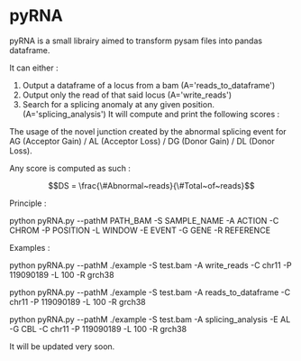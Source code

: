# pyRNA

pyRNA is a small librairy aimed to transform pysam files into pandas dataframe.

It can either : 

1) Output a dataframe of a locus from a bam (A='reads_to_dataframe')
2) Output only the read of that said locus (A='write_reads')
3) Search for a splicing anomaly at any given position. (A='splicing_analysis') It will compute and print the following scores : 

The usage of the novel junction created by the abnormal splicing event for AG (Acceptor Gain) / AL (Acceptor Loss) / DG (Donor Gain) / DL (Donor Loss). 

Any score is computed as such : 

$$DS = \frac{\#Abnormal~reads}{\#Total~of~reads}$$

Principle : 

python pyRNA.py --pathM PATH_BAM -S SAMPLE_NAME -A ACTION -C CHROM -P POSITION -L WINDOW -E EVENT -G GENE -R REFERENCE


Examples  :

python pyRNA.py --pathM ./example -S test.bam -A write_reads -C chr11 -P 119090189 -L 100 -R grch38

python pyRNA.py --pathM ./example -S test.bam -A reads_to_dataframe -C chr11 -P 119090189 -L 100 -R grch38

python pyRNA.py --pathM ./example -S test.bam -A splicing_analysis -E AL -G CBL -C chr11 -P 119090189 -L 100 -R grch38

It will be updated very soon.
